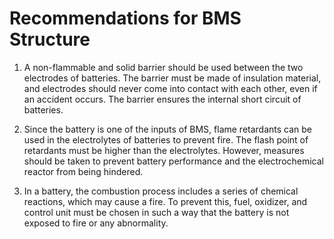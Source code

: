 # Recommendations for BMS Structure
1. A non-flammable and solid barrier should be used between the two electrodes of
batteries. The barrier must be made of insulation material, and electrodes should
never come into contact with each other, even if an accident occurs. The barrier
ensures the internal short circuit of batteries.

2. Since the battery is one of the inputs of BMS, flame retardants can be used in the electrolytes of batteries to prevent fire. The flash point of retardants must be higher than the electrolytes. However, measures should be taken to prevent battery performance and the electrochemical reactor from being hindered.

3. In a battery, the combustion process includes a series of chemical reactions, which may cause a fire. To prevent this, fuel, oxidizer, and control unit must be chosen in such a way that the battery is not exposed to fire or any abnormality.